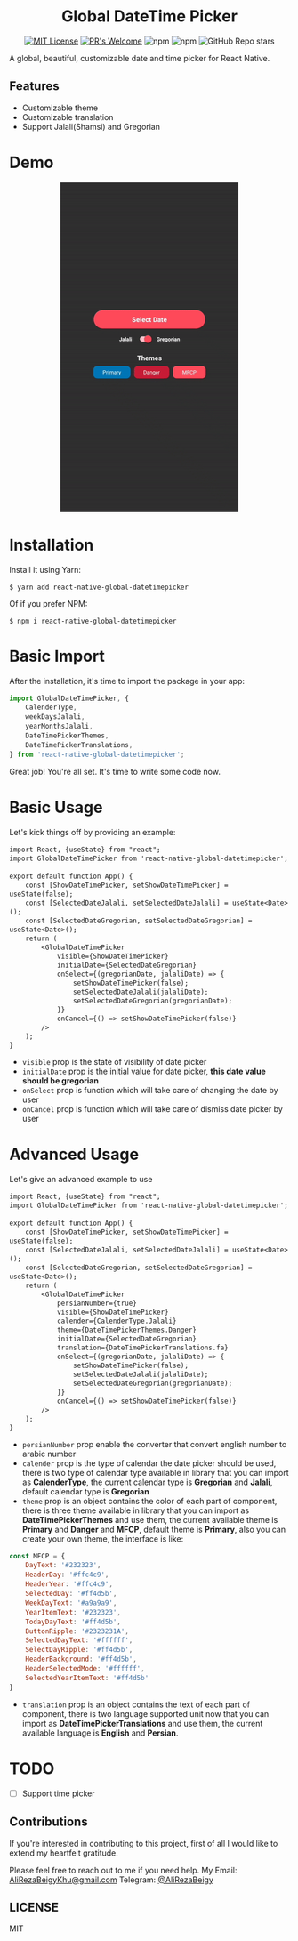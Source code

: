 <h1 style="text-align: center">Global DateTime Picker</h1>

<div style="text-align: center">
    <p><a href="https://github.com/AliRezaBeigy/react-native-global-datetimepicker/blob/master/LICENSE"><img src="https://img.shields.io/badge/License-MIT-yellow.svg?style=for-the-badge" alt="MIT License"></a>
    <a href="http://makeapullrequest.com"><img src="https://img.shields.io/badge/PRs-welcome-brightgreen.svg?style=for-the-badge" alt="PR&#39;s Welcome"></a>
    <img src="https://img.shields.io/npm/v/react-native-global-datetimepicker?style=for-the-badge" alt="npm">
    <img src="https://img.shields.io/npm/dt/react-native-global-datetimepicker?style=for-the-badge" alt="npm">
    <img src="https://img.shields.io/github/stars/AliRezaBeigy/react-native-global-datetimepicker?style=for-the-badge" alt="GitHub Repo stars"></p>
</div>

A global, beautiful, customizable date and time picker for React Native.

## Features

- Customizable theme
- Customizable translation
- Support Jalali(Shamsi) and Gregorian

# Demo
<p align="center">
  <img src="asset/example.gif" alt="DateTimePicker" width="320">
</p>

# Installation
Install it using Yarn:
```shell
$ yarn add react-native-global-datetimepicker
```
Of if you prefer NPM:
```shell
$ npm i react-native-global-datetimepicker
```

# Basic Import
After the installation, it's time to import the package in your app:
```ts
import GlobalDateTimePicker, {
    CalenderType,
    weekDaysJalali,
    yearMonthsJalali,
    DateTimePickerThemes,
    DateTimePickerTranslations,
} from 'react-native-global-datetimepicker';
```
Great job! You're all set. It's time to write some code now.

# Basic Usage
Let's kick things off by providing an example:
```tsx
import React, {useState} from "react";
import GlobalDateTimePicker from 'react-native-global-datetimepicker';

export default function App() {
    const [ShowDateTimePicker, setShowDateTimePicker] = useState(false);
    const [SelectedDateJalali, setSelectedDateJalali] = useState<Date>();
    const [SelectedDateGregorian, setSelectedDateGregorian] = useState<Date>();
    return (
        <GlobalDateTimePicker
            visible={ShowDateTimePicker}
            initialDate={SelectedDateGregorian}
            onSelect={(gregorianDate, jalaliDate) => {
                setShowDateTimePicker(false);
                setSelectedDateJalali(jalaliDate);
                setSelectedDateGregorian(gregorianDate);
            }}
            onCancel={() => setShowDateTimePicker(false)} 
        />
    );
}
```
- `visible` prop is the state of visibility of date picker
- `initialDate` prop is the initial value for date picker, **this date value should be gregorian**
- `onSelect` prop is function which will take care of changing the date by user
- `onCancel` prop is function which will take care of dismiss date picker by user

# Advanced Usage
Let's give an advanced example to use
```tsx
import React, {useState} from "react";
import GlobalDateTimePicker from 'react-native-global-datetimepicker';

export default function App() {
    const [ShowDateTimePicker, setShowDateTimePicker] = useState(false);
    const [SelectedDateJalali, setSelectedDateJalali] = useState<Date>();
    const [SelectedDateGregorian, setSelectedDateGregorian] = useState<Date>();
    return (
        <GlobalDateTimePicker
            persianNumber={true}
            visible={ShowDateTimePicker}
            calender={CalenderType.Jalali}
            theme={DateTimePickerThemes.Danger}
            initialDate={SelectedDateGregorian}
            translation={DateTimePickerTranslations.fa}
            onSelect={(gregorianDate, jalaliDate) => {
                setShowDateTimePicker(false);
                setSelectedDateJalali(jalaliDate);
                setSelectedDateGregorian(gregorianDate);
            }}
            onCancel={() => setShowDateTimePicker(false)} 
        />
    );
}
```
- `persianNumber` prop enable the converter that convert english number to arabic number
- `calender` prop is the type of calendar the date picker should be used, there is two type of calendar 
  type available in library that you can import as **CalenderType**, the current calendar 
  type is **Gregorian** and **Jalali**, default calendar type is **Gregorian**
- `theme` prop is an object contains the color of each part of component, there is three theme available
  in library that you can import as **DateTimePickerThemes** and use them, the current available theme 
  is **Primary** and **Danger** and **MFCP**, default theme is **Primary**, also you can create your
  own theme, the interface is like:
```js
const MFCP = {
    DayText: '#232323',
    HeaderDay: '#ffc4c9',
    HeaderYear: '#ffc4c9',
    SelectedDay: '#ff4d5b',
    WeekDayText: '#a9a9a9',
    YearItemText: '#232323',
    TodayDayText: '#ff4d5b',
    ButtonRipple: '#2323231A',
    SelectedDayText: '#ffffff',
    SelectDayRipple: '#ff4d5b',
    HeaderBackground: '#ff4d5b',
    HeaderSelectedMode: '#ffffff',
    SelectedYearItemText: '#ff4d5b'
}
```
- `translation` prop is an object contains the text of each part of component, there is two language supported unit now that you can import as **DateTimePickerTranslations** and use them, the current available language is **English** and **Persian**.

# TODO
- [ ] Support time picker

## Contributions
If you're interested in contributing to this project, first of all I would like to extend my heartfelt gratitude.

Please feel free to reach out to me if you need help. My Email: AliRezaBeigyKhu@gmail.com
Telegram: [@AliRezaBeigy](https://t.me/AliRezaBeigyKhu)

## LICENSE

MIT